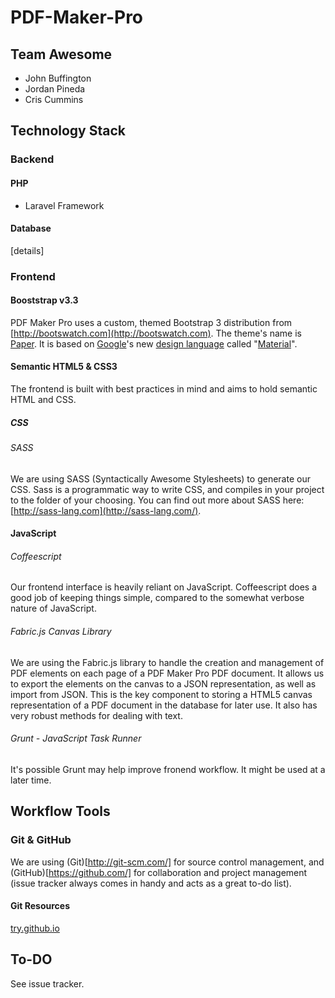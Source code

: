 PDF-Maker-Pro
====================
## Team Awesome
+ John Buffington
+ Jordan Pineda
+ Cris Cummins

## Technology Stack
### Backend
#### PHP
+ Laravel Framework

#### Database
[details]

### Frontend
#### Booststrap v3.3
PDF Maker Pro uses a custom, themed Bootstrap 3 distribution from [http://bootswatch.com](http://bootswatch.com). The theme's name is [Paper](http://bootswatch.com/paper/). It is based on [Google](http://www.google.com/design/)'s new [design language](http://en.wikipedia.org/wiki/Design_language) called "[Material](http://www.google.com/design/spec/material-design/introduction.html)".

#### Semantic HTML5 & CSS3
The frontend is built with best practices in mind and aims to hold semantic HTML and CSS.

##### CSS
###### SASS
We are using SASS (Syntactically Awesome Stylesheets) to generate our CSS. Sass is a programmatic way to write CSS, and compiles in your project to the folder of your choosing. You can find out more about SASS here: [http://sass-lang.com](http://sass-lang.com/).

#### JavaScript
###### Coffeescript
Our frontend interface is heavily reliant on JavaScript. Coffeescript does a good job of keeping things simple, compared to the somewhat verbose nature of JavaScript.
###### Fabric.js Canvas Library
We are using the Fabric.js library to handle the creation and management of PDF elements on each page of a PDF Maker Pro PDF document. It allows us to export the elements on the canvas to a JSON representation, as well as import from JSON. This is the key component to storing a HTML5 canvas representation of a PDF document in the database for later use. It also has very robust methods for dealing with text.   
###### Grunt - JavaScript Task Runner
It's possible Grunt may help improve fronend workflow. It might be used at a later time.

## Workflow Tools
### Git & GitHub
We are using (Git)[http://git-scm.com/] for source control management, and (GitHub)[https://github.com/] for collaboration and project management (issue tracker always comes in handy and acts as a great to-do list).
#### Git Resources
[try.github.io](http://try.github.io)

## To-DO
See issue tracker.
